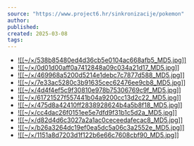 ```yaml
---
source: "https://www.project6.hr/sinkronizacije/pokemon"
author:
published:
created: 2025-03-08
tags:
---
```

- [![[~/×/538b85480ed4d36cb5e0104ac668afb5_MD5.jpg]]](https://project6.s3.amazonaws.com/repository/20120516162257Ash01.jpg)
- [![[~/×/0d01d00aff0a7412848a09c034a21d17_MD5.jpg]]](https://project6.s3.amazonaws.com/repository/20120521114352Iris01.jpg)
- [![[~/×/469968a5200d5214e1debc7c7877d588_MD5.jpg]]](https://project6.s3.amazonaws.com/repository/20120521122136Cilan01.jpg)
- [![[~/×/7e33ac5280c3b91635cec62476ee9cb8_MD5.jpg]]](https://project6.s3.amazonaws.com/repository/20120521120001Burgh01.jpg)
- [![[~/×/4d4f4ef5c9f30810e978b75306769c9f_MD5.jpg]]](https://project6.s3.amazonaws.com/repository/20120521104839Bianca01.jpg)
- [![[~/×/61721527f557441b04a9200cc13d2c22_MD5.jpg]]](https://project6.s3.amazonaws.com/repository/20120518095518James01.jpg)
- [![[~/×/475d8a42410ff2838928624b4a5b8f18_MD5.jpg]]](https://project6.s3.amazonaws.com/repository/20120521121457Jessie01.jpg)
- [![[~/×/cc4dac26f0151ee5e7dfd9f31b1c5d2a_MD5.jpg]]](https://project6.s3.amazonaws.com/repository/20120521120615Meowth01.jpg)
- [![[~/×/d82d4d6c3027a2a1ac0ceceedafecac8_MD5.jpg]]](https://project6.s3.amazonaws.com/repository/20120516161652Trip01.jpg)
- [![[~/×/b26a3264dc19ef0ea5dc5a06c3a2552e_MD5.jpg]]](https://project6.s3.amazonaws.com/repository/20120521115343Lenora01.jpg)
- [![[~/×/1151a8d7203d1f122b6e66c7608cbf90_MD5.jpg]]](https://project6.s3.amazonaws.com/repository/20120328115156JaquesAndrea720x576_01.jpg)